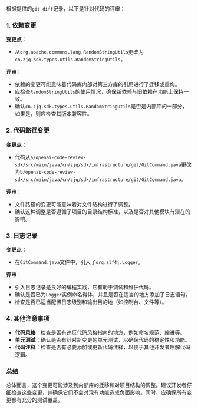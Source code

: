 根据提供的`git diff`记录，以下是针对代码的评审：

### 1. 依赖变更

**变更点**：
- 从`org.apache.commons.lang.RandomStringUtils`更改为`cn.zjq.sdk.types.utils.RandomStringUtils`。

**评审**：
- 依赖的变更可能意味着代码库内部对第三方库的引用进行了迁移或重构。
- 应检查`RandomStringUtils`的使用情况，确保新依赖与旧依赖在功能上保持一致。
- 确认`cn.zjq.sdk.types.utils.RandomStringUtils`是否是内部库的一部分，如果是，则应检查其版本兼容性。

### 2. 代码路径变更

**变更点**：
- 代码从`a/openai-code-review-sdk/src/main/java/cn/zjq/sdk/infrastructure/git/GitCommand.java`更改为`b/openai-code-review-sdk/src/main/java/cn/zjq/sdk/infrastructure/git/GitCommand.java`。

**评审**：
- 文件路径的变更可能意味着对文件结构进行了调整。
- 确认这种调整是否遵循了项目的目录结构标准，以及是否对其他模块有潜在的影响。

### 3. 日志记录

**变更点**：
- 在`GitCommand.java`文件中，引入了`org.slf4j.Logger`。

**评审**：
- 引入日志记录是良好的编程实践，它有助于调试和维护代码。
- 确认是否已为`Logger`实例命名得体，并且是否在适当的地方添加了日志语句。
- 检查是否已适当配置日志级别和输出目的地（如控制台、文件等）。

### 4. 其他注意事项

- **代码风格**：检查是否有违反代码风格指南的地方，例如命名规范、缩进等。
- **单元测试**：确认是否有针对新变更的单元测试，以确保代码的稳定性和功能。
- **代码注释**：检查是否有必要添加或更新代码注释，以便于其他开发者理解代码逻辑。

### 总结

总体而言，这个变更可能涉及到内部库的迁移和对项目结构的调整。建议开发者仔细检查这些变更，并确保它们不会对现有功能造成负面影响。同时，应确保所有变更都有充分的测试覆盖。